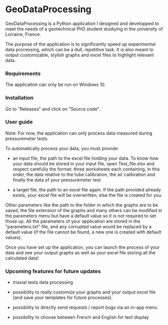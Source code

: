 # GeoDataProcessing

GeoDataProcessing is a Python application I designed and developped to meet the needs of a geotechnical PhD student studiying in the university of Lorraine, France. 

The purpose of the application is to significantly speed up experimental data processing, which can be a dull, repetitive task. It is also meant to output customizable, stylish graphs and excel files to highlight relevant data.

### Requirements

The application can only be run on Windows 10.

### Installation

Go to "Releases" and click on "Source code".

### User guide

Note: For now, the application can only process data measured during pressuremeter tests.

To automatically process your data, you must provide:

- an input file, the path to the excel file holding your data. To know how your data should be stored in your input file, open Test_file.xlsx and respect carefully the format: three worksheets each containing, in this order, the data relative to the tube calibration, the air calibration and finally the data of your pressuremeter test

- a target file, the path to an excel file again. If the path provided already exists, your excel file will be overwritten, else the file is created for you.

Other parameters like the path to the folder in which the graphs are to be saved, the file extension of the graphs  and many others can be modified in the parameters menu but have a default value so it is not required to set those up. All the parameters of your application are stored in the "parameters.txt" file, and any corrupted value would be replaced by a default value (if the file cannot be found, a new one is created with default values).

Once you have set up the application, you can launch the process of your data and see your output graphs as well as your excel file storing all the calculated data!

### Upcoming features for future updates

- triaxial tests data processing

- possibility to really customize your graphs and your output excel file (and save your templates for future processes).

- possibility to directly send requests / report bugs via an in-app menu

- possibility to choose between French and English for text display



